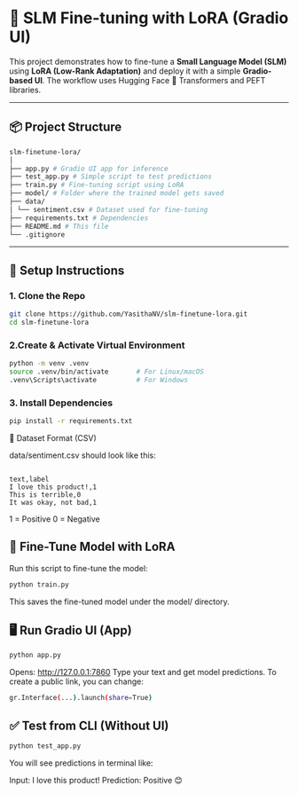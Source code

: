 # 🔬 SLM Fine-tuning with LoRA (Gradio UI)

This project demonstrates how to fine-tune a **Small Language Model (SLM)** using **LoRA (Low-Rank Adaptation)** and deploy it with a simple **Gradio-based UI**. The workflow uses Hugging Face 🤗 Transformers and PEFT libraries.

---

## 📦 Project Structure
```bash
slm-finetune-lora/
│
├── app.py # Gradio UI app for inference
├── test_app.py # Simple script to test predictions
├── train.py # Fine-tuning script using LoRA
├── model/ # Folder where the trained model gets saved
├── data/
│ └── sentiment.csv # Dataset used for fine-tuning
├── requirements.txt # Dependencies
├── README.md # This file
└── .gitignore

```
---

## 🔧 Setup Instructions

### 1. Clone the Repo

```bash
git clone https://github.com/YasithaNV/slm-finetune-lora.git
cd slm-finetune-lora
```
### 2.Create & Activate Virtual Environment
```bash
python -m venv .venv
source .venv/bin/activate       # For Linux/macOS
.venv\Scripts\activate          # For Windows
```
### 3. Install Dependencies
```bash
pip install -r requirements.txt
```

📁 Dataset Format (CSV)

data/sentiment.csv should look like this:

```csv

text,label
I love this product!,1
This is terrible,0
It was okay, not bad,1
```
1 = Positive
0 = Negative

## 🧠 Fine-Tune Model with LoRA
Run this script to fine-tune the model:
```bash
python train.py
```
This saves the fine-tuned model under the model/ directory.

## 🖥️ Run Gradio UI (App)
```bash
python app.py
```
Opens: http://127.0.0.1:7860
Type your text and get model predictions.
To create a public link, you can change:
```bash
gr.Interface(...).launch(share=True)
```

## ✅ Test from CLI (Without UI)
```bash
python test_app.py
```
You will see predictions in terminal like:

Input: I love this product!
Prediction: Positive 😊




